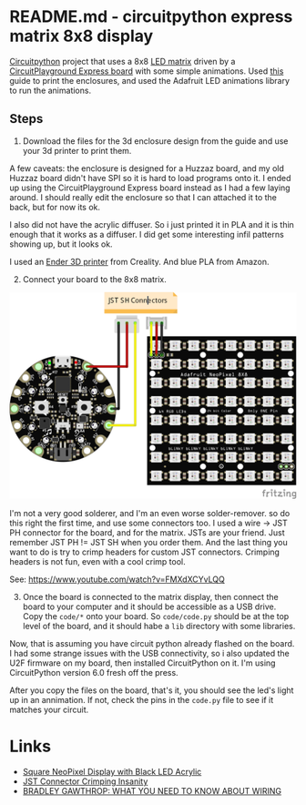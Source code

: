 # README.md - circuitpython express matrix 8x8 display

[Circuitpython](https://circuitpython.org/) project that uses a 8x8 [LED matrix](https://www.adafruit.com/product/1487) driven by a [CircuitPlayground Express board](https://www.adafruit.com/product/3333) with some simple animations.  Used [this](https://learn.adafruit.com/sqaure-neopixel-display-with-black-led-acrylic/) guide to print the enclosures, and used the Adafruit LED animations library to run the animations.

## Steps

1. Download the files for the 3d enclosure design from the guide and use your 3d printer to print them.  

A few caveats:  the enclosure is designed for a Huzzaz board, and my old Huzzaz board didn't have SPI so it is hard to load programs onto it.  I ended up using the CircuitPlayground Express board instead as I had a few laying around.  I should really edit the enclosure so that I can attached it to the back, but for now its ok.

I also did not have the acrylic diffuser.  So i just printed it in PLA and it is thin enough that it works as a diffuser.  I did get some interesting infil patterns showing up, but it looks ok.

I used an [Ender 3D printer](https://www.creality3dofficial.com/products/official-creality-ender-3-3d-printer) from Creality.  And blue PLA from Amazon.

2. Connect your board to the 8x8 matrix. 

![Connections](sketch.png)

I'm not a very good solderer, and I'm an even worse solder-remover.  so do this right the first time, and use some connectors too.  I used a wire -> JST PH connector for the board, and for the matrix.  JSTs are your friend.  Just remember JST PH != JST SH when you order them.  And the last thing you want to do is try to crimp headers for custom JST connectors.  Crimping headers is not fun, even with a cool crimp tool. 

See: https://www.youtube.com/watch?v=FMXdXCYvLQQ

3. Once the board is connected to the matrix display, then connect the board to your computer and it should be accessible as a USB drive.  Copy the `code/*` onto your board.  So `code/code.py` should be at the top level of the board, and it should habe a `lib` directory with some libraries.  

Now, that is assuming you have circuit python already flashed on the board.  I had some strange issues with the USB connectivity, so i also updated the U2F firmware on my board, then installed CircuitPython on it.  I'm using CircuitPython version 6.0 fresh off the press.  

After you copy the files on the board, that's it, you should see the led's light up in an annimation.  If not, check the pins in the `code.py` file to see if it matches your circuit.  



# Links

* [Square NeoPixel Display with Black LED Acrylic](https://learn.adafruit.com/sqaure-neopixel-display-with-black-led-acrylic/)
* [JST Connector Crimping Insanity](https://iotexpert.com/jst-connector-crimping-insanity/)
* [BRADLEY GAWTHROP: WHAT YOU NEED TO KNOW ABOUT WIRING](https://hackaday.com/2018/01/12/bradley-gawthrop-what-you-need-to-know-about-wiring/)
